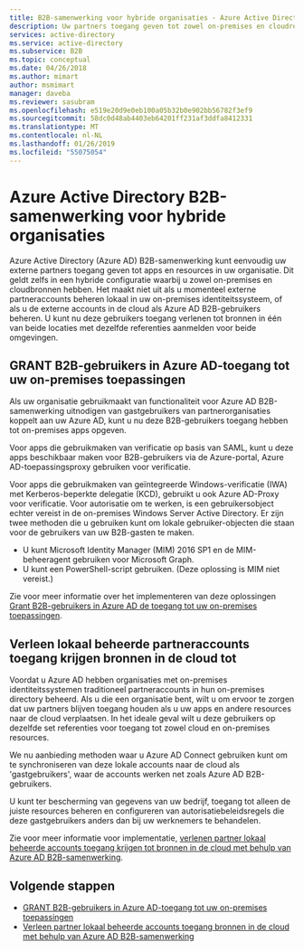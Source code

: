 ```yaml
---
title: B2B-samenwerking voor hybride organisaties - Azure Active Directory | Microsoft Docs
description: Uw partners toegang geven tot zowel on-premises en cloudresources met Azure AD B2B-samenwerking.
services: active-directory
ms.service: active-directory
ms.subservice: B2B
ms.topic: conceptual
ms.date: 04/26/2018
ms.author: mimart
author: msmimart
manager: daveba
ms.reviewer: sasubram
ms.openlocfilehash: e519e20d9e0eb100a05b32b0e902bb56782f3ef9
ms.sourcegitcommit: 58dc0d48ab4403eb64201ff231af3ddfa8412331
ms.translationtype: MT
ms.contentlocale: nl-NL
ms.lasthandoff: 01/26/2019
ms.locfileid: "55075054"
---
```

# <a name="azure-active-directory-b2b-collaboration-for-hybrid-organizations"></a>Azure Active Directory B2B-samenwerking voor hybride organisaties

Azure Active Directory (Azure AD) B2B-samenwerking kunt eenvoudig uw externe partners toegang geven tot apps en resources in uw organisatie. Dit geldt zelfs in een hybride configuratie waarbij u zowel on-premises en cloudbronnen hebben. Het maakt niet uit als u momenteel externe partneraccounts beheren lokaal in uw on-premises identiteitssysteem, of als u de externe accounts in de cloud als Azure AD B2B-gebruikers beheren. U kunt nu deze gebruikers toegang verlenen tot bronnen in één van beide locaties met dezelfde referenties aanmelden voor beide omgevingen.

## <a name="grant-b2b-users-in-azure-ad-access-to-your-on-premises-apps"></a>GRANT B2B-gebruikers in Azure AD-toegang tot uw on-premises toepassingen

Als uw organisatie gebruikmaakt van functionaliteit voor Azure AD B2B-samenwerking uitnodigen van gastgebruikers van partnerorganisaties koppelt aan uw Azure AD, kunt u nu deze B2B-gebruikers toegang hebben tot on-premises apps opgeven.

Voor apps die gebruikmaken van verificatie op basis van SAML, kunt u deze apps beschikbaar maken voor B2B-gebruikers via de Azure-portal, Azure AD-toepassingsproxy gebruiken voor verificatie.

Voor apps die gebruikmaken van geïntegreerde Windows-verificatie (IWA) met Kerberos-beperkte delegatie (KCD), gebruikt u ook Azure AD-Proxy voor verificatie. Voor autorisatie om te werken, is een gebruikersobject echter vereist in de on-premises Windows Server Active Directory. Er zijn twee methoden die u gebruiken kunt om lokale gebruiker-objecten die staan voor de gebruikers van uw B2B-gasten te maken.

- U kunt Microsoft Identity Manager (MIM) 2016 SP1 en de MIM-beheeragent gebruiken voor Microsoft Graph.
- U kunt een PowerShell-script gebruiken. (Deze oplossing is MIM niet vereist.)

Zie voor meer informatie over het implementeren van deze oplossingen [Grant B2B-gebruikers in Azure AD de toegang tot uw on-premises toepassingen](hybrid-cloud-to-on-premises.md).

## <a name="grant-locally-managed-partner-accounts-access-to-cloud-resources"></a>Verleen lokaal beheerde partneraccounts toegang krijgen bronnen in de cloud tot

Voordat u Azure AD hebben organisaties met on-premises identiteitssystemen traditioneel partneraccounts in hun on-premises directory beheerd. Als u die een organisatie bent, wilt u om ervoor te zorgen dat uw partners blijven toegang houden als u uw apps en andere resources naar de cloud verplaatsen. In het ideale geval wilt u deze gebruikers op dezelfde set referenties voor toegang tot zowel cloud en on-premises resources. 

We nu aanbieding methoden waar u Azure AD Connect gebruiken kunt om te synchroniseren van deze lokale accounts naar de cloud als 'gastgebruikers', waar de accounts werken net zoals Azure AD B2B-gebruikers.

U kunt ter bescherming van gegevens van uw bedrijf, toegang tot alleen de juiste resources beheren en configureren van autorisatiebeleidsregels die deze gastgebruikers anders dan bij uw werknemers te behandelen.

Zie voor meer informatie voor implementatie, [verlenen partner lokaal beheerde accounts toegang krijgen tot bronnen in de cloud met behulp van Azure AD B2B-samenwerking](hybrid-on-premises-to-cloud.md).
 
## <a name="next-steps"></a>Volgende stappen

- [GRANT B2B-gebruikers in Azure AD-toegang tot uw on-premises toepassingen](hybrid-cloud-to-on-premises.md)
- [Verleen partner lokaal beheerde accounts toegang bronnen in de cloud met behulp van Azure AD B2B-samenwerking](hybrid-on-premises-to-cloud.md)


